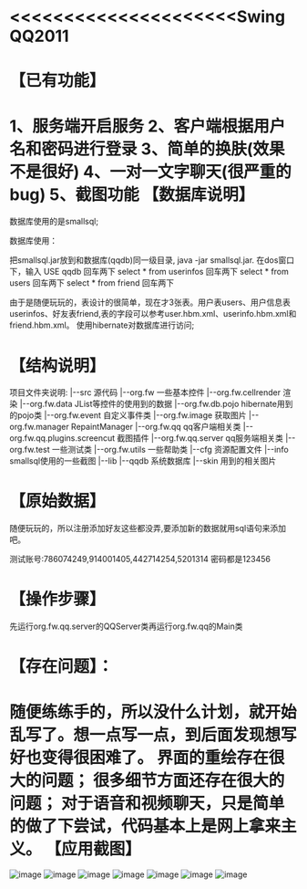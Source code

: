 <<<<<<<<<<<<<<<<<<<<<SwingQQ2011
===========
【已有功能】
===========
1、服务端开启服务
2、客户端根据用户名和密码进行登录
3、简单的换肤(效果不是很好)
4、一对一文字聊天(很严重的bug)
5、截图功能
【数据库说明】
===========
数据库使用的是smallsql;

数据库使用：

把smallsql.jar放到和数据库(qqdb)同一级目录,  java -jar smallsql.jar.
在dos窗口下，输入 USE qqdb  回车两下
select * from userinfos  回车两下
select * from users 回车两下
select * from friend 回车两下

由于是随便玩玩的，表设计的很简单，现在才3张表。用户表users、用户信息表userinfos、好友表friend,表的字段可以参考user.hbm.xml、userinfo.hbm.xml和friend.hbm.xml。
使用hibernate对数据库进行访问;

【结构说明】
===========
项目文件夹说明:
|--src 源代码
   |--org.fw 一些基本控件
   |--org.fw.cellrender 渲染
   |--org.fw.data JList等控件的使用到的数据
   |--org.fw.db.pojo hibernate用到的pojo类
   |--org.fw.event 自定义事件类
   |--org.fw.image 获取图片
   |--org.fw.manager RepaintManager
   |--org.fw.qq qq客户端相关类
   |--org.fw.qq.plugins.screencut 截图插件
   |--org.fw.qq.server qq服务端相关类
   |--org.fw.test 一些测试类
   |--org.fw.utils 一些帮助类
|--cfg 资源配置文件
|--info smallsql使用的一些截图
|--lib 
|--qqdb 系统数据库
|--skin 用到的相关图片

【原始数据】
===========
随便玩玩的，所以注册添加好友这些都没弄,要添加新的数据就用sql语句来添加吧。

测试账号:786074249,914001405,442714254,5201314 密码都是123456

【操作步骤】
===========
先运行org.fw.qq.server的QQServer类再运行org.fw.qq的Main类

【存在问题】：
===========
随便练练手的，所以没什么计划，就开始乱写了。想一点写一点，到后面发现想写好也变得很困难了。
界面的重绘存在很大的问题；
很多细节方面还存在很大的问题；
对于语音和视频聊天，只是简单的做了下尝试，代码基本上是网上拿来主义。
【应用截图】
===========
![image](https://github.com/SunflowersOfJava/SwingQQ2011/tree/master/readme/login.png)
![image](https://github.com/SunflowersOfJava/SwingQQ2011/tree/master/readme/cutscreen.png)
![image](https://github.com/SunflowersOfJava/SwingQQ2011/tree/master/readme/friendlist.png)
![image](https://github.com/SunflowersOfJava/SwingQQ2011/tree/master/readme/logining.png)
![image](https://github.com/SunflowersOfJava/SwingQQ2011/tree/master/readme/skinset.png)
![image](https://github.com/SunflowersOfJava/SwingQQ2011/tree/master/readme/talk.png)
![image](https://github.com/SunflowersOfJava/SwingQQ2011/tree/master/readme/videotalk.png)

